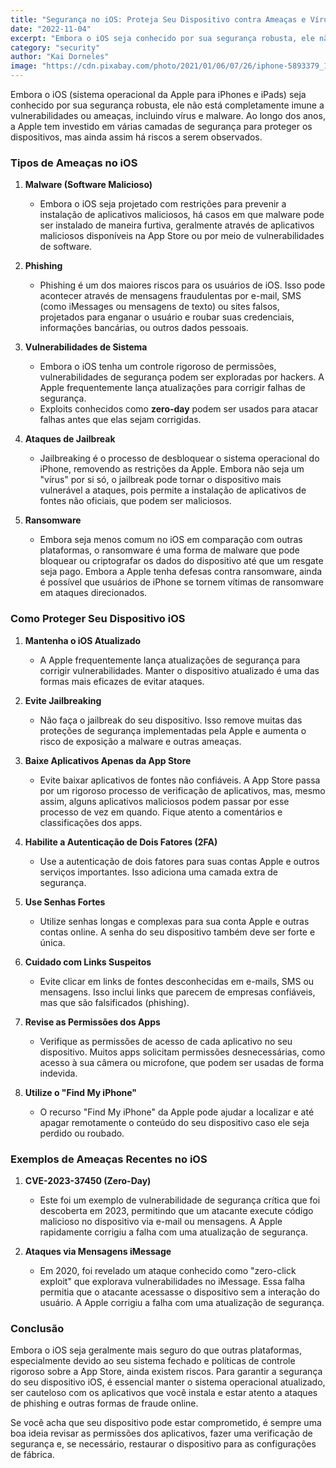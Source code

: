 ```yaml
---
title: "Segurança no iOS: Proteja Seu Dispositivo contra Ameaças e Vírus"
date: "2022-11-04"
excerpt: "Embora o iOS seja conhecido por sua segurança robusta, ele não está completamente imune a ameaças, como malware, phishing e vulnerabilidades de sistema. A Apple implementa várias camadas de segurança, mas riscos ainda existem, especialmente com ataques de zero-day, ransomware, e explorações de vulnerabilidades."
category: "security"
author: "Kai Dorneles"
image: "https://cdn.pixabay.com/photo/2021/01/06/07/26/iphone-5893379_1280.jpg"
---
```


Embora o iOS (sistema operacional da Apple para iPhones e iPads) seja conhecido por sua segurança robusta, ele não está completamente imune a vulnerabilidades ou ameaças, incluindo vírus e malware. Ao longo dos anos, a Apple tem investido em várias camadas de segurança para proteger os dispositivos, mas ainda assim há riscos a serem observados.

### Tipos de Ameaças no iOS

1. **Malware (Software Malicioso)**
   - Embora o iOS seja projetado com restrições para prevenir a instalação de aplicativos maliciosos, há casos em que malware pode ser instalado de maneira furtiva, geralmente através de aplicativos maliciosos disponíveis na App Store ou por meio de vulnerabilidades de software.
   
2. **Phishing**
   - Phishing é um dos maiores riscos para os usuários de iOS. Isso pode acontecer através de mensagens fraudulentas por e-mail, SMS (como iMessages ou mensagens de texto) ou sites falsos, projetados para enganar o usuário e roubar suas credenciais, informações bancárias, ou outros dados pessoais.

3. **Vulnerabilidades de Sistema**
   - Embora o iOS tenha um controle rigoroso de permissões, vulnerabilidades de segurança podem ser exploradas por hackers. A Apple frequentemente lança atualizações para corrigir falhas de segurança.
   - Exploits conhecidos como **zero-day** podem ser usados para atacar falhas antes que elas sejam corrigidas.

4. **Ataques de Jailbreak**
   - Jailbreaking é o processo de desbloquear o sistema operacional do iPhone, removendo as restrições da Apple. Embora não seja um "vírus" por si só, o jailbreak pode tornar o dispositivo mais vulnerável a ataques, pois permite a instalação de aplicativos de fontes não oficiais, que podem ser maliciosos.
   
5. **Ransomware**
   - Embora seja menos comum no iOS em comparação com outras plataformas, o ransomware é uma forma de malware que pode bloquear ou criptografar os dados do dispositivo até que um resgate seja pago. Embora a Apple tenha defesas contra ransomware, ainda é possível que usuários de iPhone se tornem vítimas de ransomware em ataques direcionados.

### Como Proteger Seu Dispositivo iOS

1. **Mantenha o iOS Atualizado**
   - A Apple frequentemente lança atualizações de segurança para corrigir vulnerabilidades. Manter o dispositivo atualizado é uma das formas mais eficazes de evitar ataques.

2. **Evite Jailbreaking**
   - Não faça o jailbreak do seu dispositivo. Isso remove muitas das proteções de segurança implementadas pela Apple e aumenta o risco de exposição a malware e outras ameaças.

3. **Baixe Aplicativos Apenas da App Store**
   - Evite baixar aplicativos de fontes não confiáveis. A App Store passa por um rigoroso processo de verificação de aplicativos, mas, mesmo assim, alguns aplicativos maliciosos podem passar por esse processo de vez em quando. Fique atento a comentários e classificações dos apps.

4. **Habilite a Autenticação de Dois Fatores (2FA)**
   - Use a autenticação de dois fatores para suas contas Apple e outros serviços importantes. Isso adiciona uma camada extra de segurança.

5. **Use Senhas Fortes**
   - Utilize senhas longas e complexas para sua conta Apple e outras contas online. A senha do seu dispositivo também deve ser forte e única.

6. **Cuidado com Links Suspeitos**
   - Evite clicar em links de fontes desconhecidas em e-mails, SMS ou mensagens. Isso inclui links que parecem de empresas confiáveis, mas que são falsificados (phishing).

7. **Revise as Permissões dos Apps**
   - Verifique as permissões de acesso de cada aplicativo no seu dispositivo. Muitos apps solicitam permissões desnecessárias, como acesso à sua câmera ou microfone, que podem ser usadas de forma indevida.

8. **Utilize o "Find My iPhone"**
   - O recurso "Find My iPhone" da Apple pode ajudar a localizar e até apagar remotamente o conteúdo do seu dispositivo caso ele seja perdido ou roubado.

### Exemplos de Ameaças Recentes no iOS

1. **CVE-2023-37450 (Zero-Day)**
   - Este foi um exemplo de vulnerabilidade de segurança crítica que foi descoberta em 2023, permitindo que um atacante execute código malicioso no dispositivo via e-mail ou mensagens. A Apple rapidamente corrigiu a falha com uma atualização de segurança.

2. **Ataques via Mensagens iMessage**
   - Em 2020, foi revelado um ataque conhecido como "zero-click exploit" que explorava vulnerabilidades no iMessage. Essa falha permitia que o atacante acessasse o dispositivo sem a interação do usuário. A Apple corrigiu a falha com uma atualização de segurança.

### Conclusão

Embora o iOS seja geralmente mais seguro do que outras plataformas, especialmente devido ao seu sistema fechado e políticas de controle rigoroso sobre a App Store, ainda existem riscos. Para garantir a segurança do seu dispositivo iOS, é essencial manter o sistema operacional atualizado, ser cauteloso com os aplicativos que você instala e estar atento a ataques de phishing e outras formas de fraude online.

Se você acha que seu dispositivo pode estar comprometido, é sempre uma boa ideia revisar as permissões dos aplicativos, fazer uma verificação de segurança e, se necessário, restaurar o dispositivo para as configurações de fábrica.
